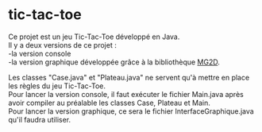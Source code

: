 # tic-tac-toe

Ce projet est un jeu Tic-Tac-Toe développé en Java.<br/>
Il y a deux versions de ce projet :<br/>
-la version console<br/>
-la version graphique développée grâce à la bibliothèque [MG2D](http://iut.univ-littoral.fr/gitlab/synave/MG2D).<br/>

Les classes "Case.java" et "Plateau.java" ne servent qu'à mettre en place les règles du jeu Tic-Tac-Toe.<br/>
Pour lancer la version console, il faut exécuter le fichier Main.java après avoir compiler au préalable les classes Case, Plateau et Main.<br/>
Pour lancer la version graphique, ce sera le fichier InterfaceGraphique.java qu'il faudra utiliser.
